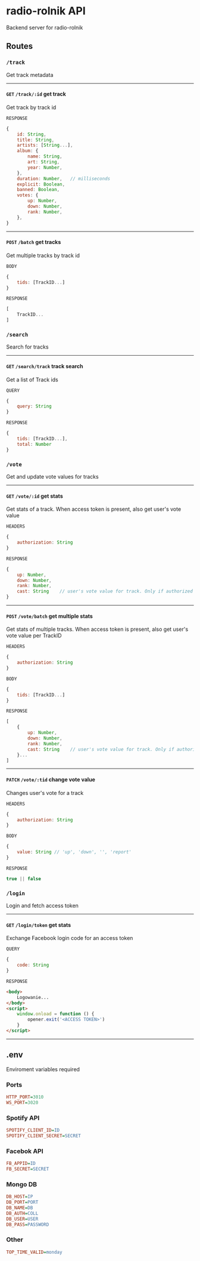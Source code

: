 # radio-rolnik API

Backend server for radio-rolnik

## Routes

### `/track`

Get track metadata

---

#### `GET` `/track/:id` get track

Get track by track id

`RESPONSE`

```javascript
{
	id: String,
	title: String,
	artists: [String...],
	album: {
		name: String,
		art: String,
		year: Number,
	},
	duration: Number,	// milliseconds
	explicit: Boolean,
	banned: Boolean,
	votes: {
		up: Number,
		down: Number,
		rank: Number,
	},
}
```

---

#### `POST` `/batch` get tracks

Get multiple tracks by track id

`BODY`

```javascript
{
	tids: [TrackID...]
}
```

`RESPONSE`

```javascript
[
	TrackID...
]
```

### `/search`

Search for tracks

---

#### `GET` `/search/track` track search

Get a list of Track ids

`QUERY`

```javascript
{
	query: String
}
```

`RESPONSE`

```javascript
{
	tids: [TrackID...],
	total: Number
}
```

### `/vote`

Get and update vote values for tracks

---

#### `GET` `/vote/:id` get stats

Get stats of a track.
When access token is present, also get user's vote value

`HEADERS`

```javascript
{
	authorization: String
}
```

`RESPONSE`

```javascript
{
	up: Number,
	down: Number,
	rank: Number,
	cast: String	// user's vote value for track. Only if authorized
}
```

---

#### `POST` `/vote/batch` get multiple stats

Get stats of multiple tracks.
When access token is present, also get user's vote value per TrackID

`HEADERS`

```javascript
{
	authorization: String
}
```

`BODY`

```javascript
{
	tids: [TrackID...]
}
```

`RESPONSE`

```javascript
[
	{
		up: Number,
		down: Number,
		rank: Number,
		cast: String	// user's vote value for track. Only if authorized
	}...
]
```

---

#### `PATCH` `/vote/:tid` change vote value

Changes user's vote for a track

`HEADERS`

```javascript
{
	authorization: String
}
```

`BODY`

```javascript
{
	value: String // 'up', 'down', '', 'report'
}
```

`RESPONSE`

```javascript
true || false
```

### `/login`

Login and fetch access token

---

#### `GET` `/login/token` get stats

Exchange Facebook login code for an access token

`QUERY`

```javascript
{
	code: String
}
```

`RESPONSE`

```html
<body>
	Logowanie...
</body>
<script>
	window.onload = function () {
		opener.exit('<ACCESS TOKEN>')
	}
</script>
```

---

## .env

Enviroment variables required

### Ports

```ini
HTTP_PORT=3010
WS_PORT=3020
```

### Spotify API

```ini
SPOTIFY_CLIENT_ID=ID
SPOTIFY_CLIENT_SECRET=SECRET
```

### Facebok API

```ini
FB_APPID=ID
FB_SECRET=SECRET
```

### Mongo DB

```ini
DB_HOST=IP
DB_PORT=PORT
DB_NAME=DB
DB_AUTH=COLL
DB_USER=USER
DB_PASS=PASSWORD
```

### Other

```ini
TOP_TIME_VALID=monday
```
